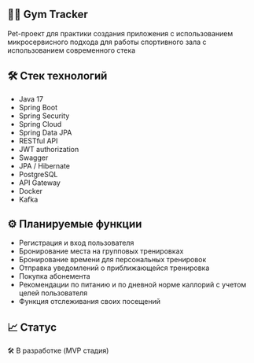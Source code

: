 ## 🏋️‍♂️ Gym Tracker

Pet-проект для практики создания приложения с использованием микросервисного подхода для работы спортивного зала с использованием современного стека

## 🛠 Стек технологий
- Java 17
- Spring Boot
- Spring Security
- Spring Cloud
- Spring Data JPA
- RESTful API
- JWT authorization
- Swagger
- JPA / Hibernate
- PostgreSQL
- API Gateway
- Docker
- Kafka
  
## ⚙️ Планируемые функции
- Регистрация и вход пользователя
- Бронирование места на групповых тренировках
- Бронирование времени для персональных тренировок
- Отправка уведомлений о приближающейся тренировка
- Покупка абонемента
- Рекомендации по питанию и по дневной норме каллорий с учетом целей пользователя
- Функция отслеживания своих посещений
  
## 📈 Статус

🛠 В разработке (MVP стадия)
